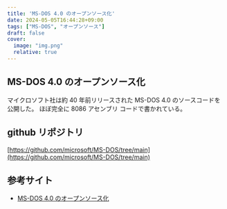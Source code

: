 ```yaml
---
title: 'MS-DOS 4.0 のオープンソース化'
date: 2024-05-05T16:44:28+09:00
tags: ["MS-DOS", "オープンソース"]
draft: false
cover:
  image: "img.png"
  relative: true
---
```


## MS-DOS 4.0 のオープンソース化

マイクロソフト社は約 40 年前リリースされた MS-DOS 4.0 のソースコードを公開した。
ほぼ完全に 8086 アセンブリ コードで書かれている。

## github リポジトリ

[https://github.com/microsoft/MS-DOS/tree/main](https://github.com/microsoft/MS-DOS/tree/main)

## 参考サイト

- [MS-DOS 4.0 のオープンソース化](https://cloudblogs.microsoft.com/opensource/2024/04/25/open-sourcing-ms-dos-4-0/)